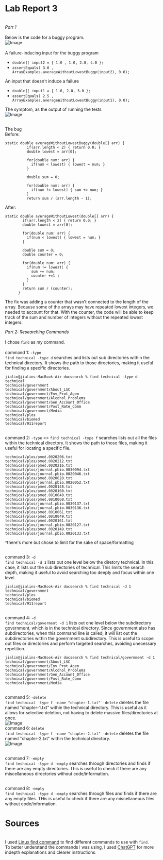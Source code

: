 # Lab Report 3
<br> *Part 1*
<br>
<br> Below is the code for a buggy program.
<br> ![Image](buggyprogram.png)
<br>
<br> A failure-inducing input for the buggy program
- ```double[] input2 = { 1.0 , 1.0, 2.0, 4.0 };```
- ```assertEquals( 3.0 , ArrayExamples.averageWithoutLowestBuggy(input2), 0.0);```  

An input that doesn't induce a failure
- ```double[] input1 = { 1.0, 2.0, 3.0 };```
- ```assertEquals( 2.5 , ArrayExamples.averageWithoutLowestBuggy(input1), 0.0);```

The symptom, as the output of running the tests
<br> ![Image](bug.png)  

<br> The bug  
Before:
```
static double averageWithoutLowestBuggy(double[] arr) {
          if(arr.length < 2) { return 0.0; }
          double lowest = arr[0];

          for(double num: arr) {
            if(num < lowest) { lowest = num; }
          }

          double sum = 0;
  
          for(double num: arr) {
            if(num != lowest) { sum += num; }
          }
          return sum / (arr.length - 1);
```
After:
```
static double averageWithoutLowest(double[] arr) {
        if(arr.length < 2) { return 0.0; }
        double lowest = arr[0];

        for(double num: arr) {
          if(num < lowest) { lowest = num; }
        }

        double sum = 0;
        double counter = 0;

        for(double num: arr) {
          if(num != lowest) { 
            sum += num; 
            counter +=1 ;
          }
        }
        return sum / (counter);
      }
```
The fix was adding a counter that wasn't connected to the length of the array. Because some of the arrays may have repeated lowest integers,
we needed to account for that. With the counter, the code will be able to keep track of the sum and number of integers without the repeated lowest integers.  

*Part 2: Researching Commands*  
<br> I chose ```find``` as my command.  
<br> command 1: ```-type```
<br> ```find technical -type d``` searches and lists out sub directories within the technical directory. It shows the path to those directories, making it useful for finding a specific directories.

```
jialin@jialins-MacBook-Air docsearch % find technical -type d
technical
technical/government
technical/government/About_LSC
technical/government/Env_Prot_Agen
technical/government/Alcohol_Problems
technical/government/Gen_Account_Office
technical/government/Post_Rate_Comm
technical/government/Media
technical/plos
technical/biomed
technical/911report
```
<br> command 2: ```-type```
<> ```find technical -type f``` searches lists out all the files within the technical directory. It shows the path to those files, making it useful for locating a specific file.

```
technical/plos/pmed.0020206.txt
technical/plos/pmed.0020212.txt
technical/plos/pmed.0020216.txt
technical/plos/journal.pbio.0030094.txt
technical/plos/journal.pbio.0020046.txt
technical/plos/pmed.0020028.txt
technical/plos/journal.pbio.0020052.txt
technical/plos/pmed.0020148.txt
technical/plos/pmed.0020160.txt
technical/plos/pmed.0010048.txt
technical/plos/pmed.0010060.txt
technical/plos/journal.pbio.0030137.txt
technical/plos/journal.pbio.0030136.txt
technical/plos/pmed.0010061.txt
technical/plos/pmed.0010049.txt
technical/plos/pmed.0020161.txt
technical/plos/journal.pbio.0020127.txt
technical/plos/pmed.0020149.txt
technical/plos/journal.pbio.0020133.txt
```
^there's more but chose to limit for the sake of space/formatting

<br> command 3: ```-d```
<br> ```find technical -d 1``` lists out one level below the diretory technical. In this case, it lists out the sub directories of technical. This limits the search depth, making it useful to avoid searching too deeply and focus within one level.
```
jialin@jialins-MacBook-Air docsearch % find technical -d 1
technical/government
technical/plos
technical/biomed
technical/911report
```
<br> command 4: ```-d```
<br> ```find technical/goverment -d 1``` lists out one level below the subdirectory government, which is in the technical directory. Since government also has subdirectories, when this command line is called, it will list out the subdirectories within the government subdirectory. This is useful to scope out files or directories and perform targeted searches, avoiding unecessary repetition.

```
jialin@jialins-MacBook-Air docsearch % find technical/government -d 1
technical/government/About_LSC
technical/government/Env_Prot_Agen
technical/government/Alcohol_Problems
technical/government/Gen_Account_Office
technical/government/Post_Rate_Comm
technical/government/Media
```
<br> command 5: ```-delete```
<br> ```find technical -type f -name "chapter-1.txt" -delete``` deletes the file named "chapter-1.txt" within the technical directory. This is useful as it allows for selective deletion, not having to delete massive files/directories at once.
<br> ![Image](deletecommand1.png)
<br> command 6: ```delete```
<br> ```find technical -type f -name "chapter-2.txt" -delete``` deletes the file named "chapter-2.txt" within the technical directory.
<br> ![Image](deletecommand2.png)

<br> command 7: ```-empty```
<br> ```find technical -type d -empty``` searches through directories and finds if there are any empty directories. This is useful to check if there are any miscellaneous directories without code/information.

<br> command 8: ```-empty```
<br> ```find technical -type d -empty``` searches through files and finds if there are any empty files. THis is useful to check if there are any miscellaneous files without code/information.  

# Sources
<br> I used [Linux find command](https://www.computerhope.com/unix/ufind.htm) to find different commands to use with ```find```.
<br> To better understand the commands I was using, I used [ChatGPT](https://chat.openai.com/) for more indepth explanations and clearer instructions.
